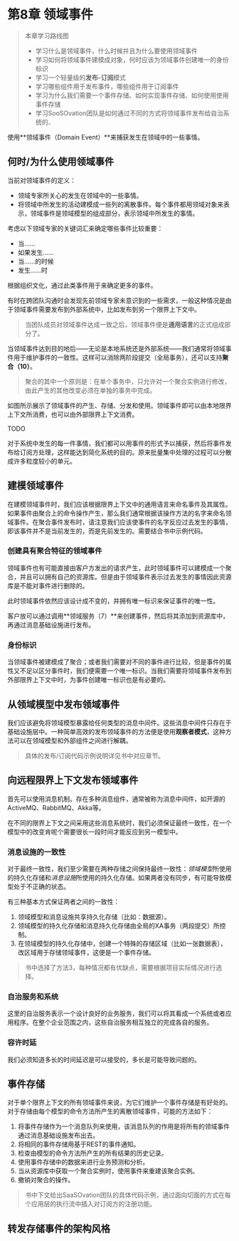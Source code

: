 # 第8章 领域事件

> 本章学习路线图
>
> - 学习什么是领域事件，什么时候并且为什么要使用领域事件
> - 学习如何将领域事件建模成对象，何时应该为领域事件创建唯一的身份标识
> - 学习一个轻量级的**发布-订阅**模式
> - 学习哪些组件用于发布事件，哪些组件用于订阅事件
> - 学习为什么我们需要一个事件存储、如何实现事件存储、如何使用使用事件存储
> - 学习SooSOvation团队是如何通过不同的方式将领域事件发布给自治系统的、

使用**领域事件（Domain Event）**来捕获发生在领域中的一些事情。



## 何时/为什么使用领域事件

当前对领域事件的定义：

- 领域专家所关心的发生在领域中的一些事情。
- 将领域中所发生的活动建模成一些列的离散事件。每个事件都用领域对象来表示，领域事件是领域模型的组成部分，表示领域中所发生的事情。



考虑以下领域专家的关键词汇来确定哪些事件比较重要：

- 当……
- 如果发生……
- 当……的时候
- 发生……时

根据组织文化，通过此类事件用于来确定更多的事件。

有时在跨团队沟通时会发现先前领域专家未意识到的一些需求，一般这种情况是由于领域事件需要发布到外部系统中，比如发布到另一个限界上下文中。

> 当团队成员对领域事件达成一致之后，领域事件便是**通用语言**的正式组成部分了。



当领域事件达到目的地后——无论是本地系统还是外部系统——我们通常将领域事件用于维护事件的一致性。这样可以消除两阶段提交（全局事务），还可以支持**聚合（10）**。

> 聚合的其中一个原则是：在单个事务中，只允许对一个聚合实例进行修改，由此产生的其他改变必须在单独的事务中完成。

如图所示展示了领域事件的产生、存储、分发和使用。领域事件即可以由本地限界上下文所消费，也可以由外部限界上下文消费。

TODO

对于系统中发生的每一件事情，我们都可以用事件的形式予以捕获，然后将事件发布给订阅方处理，这样能达到简化系统的目的。原来批量集中处理的过程可以分散成许多粒度较小的单元。



## 建模领域事件

在建模领域事件时，我们应该根据限界上下文中的通用语言来命名事件及其属性。如果事件由聚合上的命令操作产生，那么我们通常根据该操作方法的名字来命名领域事件。在聚合事件发布时，请注意我们应该使事件的名字反应过去发生的事情，即该事件并不是当前发生的，而是先前发生的。需要结合书中示例代码。



### 创建具有聚合特征的领域事件

领域事件也有可能直接由客户方发出的请求产生，此时领域事件可以建模成一个聚合，并且可以拥有自己的资源库。但是由于领域事件表示过去发生的事情因此资源库是不能对事件进行删除的。

此时领域事件依然应该设计成不变的，并拥有唯一标识来保证事件的唯一性。

客户放可以通过调用**领域服务（7）**来创建事件，然后将其添加到资源库中，再通过消息基础设施进行发布。



### 身份标识

当领域事件被建模成了聚合；或者我们需要对不同的事件进行比较，但是事件的属性又不足以区分事件时，我们便需要一个唯一标识。当我们需要将领域事件发布到外部限界上下文中时，为事件创建唯一标识也是有必要的。



## 从领域模型中发布领域事件

我们应该避免将领域模型暴露给任何类型的消息中间件。这些消息中间件只存在于基础设施层中。一种简单高效的发布领域事件的方法便是使用**观察者模式**，这种方法可以在领域模型和外部组件之间进行解耦。

> 具体的发布/订阅代码示例说明详见书中对应章节。



##  向远程限界上下文发布领域事件

首先可以使用消息机制。存在多种消息组件，通常被称为消息中间件，如开源的ActiveMQ、RabbitMQ、Akka等。

在不同的限界上下文之间采用这些消息系统时，我们必须保证最终一致性，在一个模型中的改变肯呢个需要很长一段时间才能反应到另一模型中。



### 消息设施的一致性

对于最终一致性，我们至少需要在两种存储之间保持最终一致性：*领域模型*所使用的持久化存储和*消息设施*所使用的持久化存储。如果两者没有同步，有可能导致模型处于不正确的状态。

有三种基本方式保证两者之间的一致性：

1. 领域模型和消息设施共享持久化存储（比如：数据源）。
2. 领域模型的持久化存储和消息持久化存储由全局的XA事务（两段提交）所控制。
3. 在领域模型的持久化存储中，创建一个特殊的存储区域（比如一张数据表），改区域用于存储领域事件，这便是一个事件存储。

> 书中选择了方法3，每种情况都有优缺点，需要根据项目实际情况进行选择。



### 自治服务和系统

这里的自治服务表示一个设计良好的业务服务，我们可以将其看成一个系统或者应用程序。在整个企业范围之内，这些自治服务相互独立的完成各自的服务。



### 容许时延

我们必须知道多长的时间延迟是可以接受的，多长是可能导致问题的。



## 事件存储

对于单个限界上下文的所有领域事件来说，为它们维护一个事件存储是有好处的。对于存储由每个模型的命令方法所产生的离散领域事件，可能的方法如下：

1. 将事件存储作为一个消息队列来使用，该消息队列的作用是将所有的领域事件通过消息基础设施发布出去。
2. 将相同的事件存储用基于REST的事件通知。
3. 检查由模型的命令方法所产生的所有结果的历史记录。
4. 使用事件存储中的数据来进行业务预测和分析。
5. 当从资源库中获取一个聚合实例时，使用事件来重建该聚合实例。
6. 撤销对聚合的操作。

> 书中下文给出SaaSOvation团队的具体代码示例，通过面向切面的方式在每个应用层的执行流中插入对订阅方的注册功能。



## 转发存储事件的架构风格